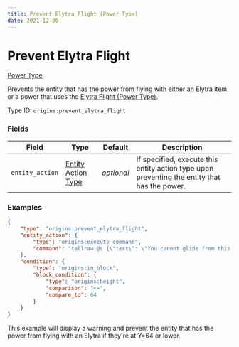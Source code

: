 ```yaml
---
title: Prevent Elytra Flight (Power Type)
date: 2021-12-06
---
```


# Prevent Elytra Flight

[Power Type](../power_types.md)

Prevents the entity that has the power from flying with either an Elytra item or a power that uses the [Elytra Flight (Power Type)](elytra_flight.md).

Type ID: `origins:prevent_elytra_flight`


### Fields

Field | Type | Default | Description
------|------|---------|------------
`entity_action` | [Entity Action Type](../entity_action_types.md) | _optional_ | If specified, execute this entity action type upon preventing the entity that has the power.


### Examples

```json
{
    "type": "origins:prevent_elytra_flight",
    "entity_action": {
        "type": "origins:execute_command",
        "command": "tellraw @s {\"text\": \"You cannot glide from this height!\", \"color\": \"red\"}"
    },
    "condition": {
        "type": "origins:in_block",
        "block_condition": {
            "type": "origins:height",
            "comparison": "<=",
            "compare_to": 64
        }
    }
}
```

This example will display a warning and prevent the entity that has the power from flying with an Elytra if they're at Y=64 or lower.
